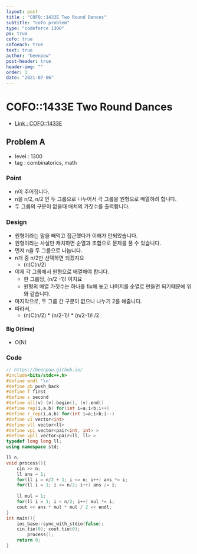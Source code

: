 ```yaml
---
layout: post
title : "COFO::1433E Two Round Dances"
subtitle: "cofo problem"
type: "codeforce 1300"
ps: true
cofo: true
cofoeach: true
text: true
author: "beenpow"
post-header: true
header-img: ""
order: 1
date: "2021-07-06"
---
```

# COFO::1433E Two Round Dances
- [Link : COFO::1433E](https://codeforces.com/problemset/problem/1433/E)

## Problem A

- level : 1300
- tag : combinatorics, math

### Point
- n이 주어집니다.
- n을 n/2, n/2 인 두 그룹으로 나누어서 각 그룹을 원형으로 배열하려 합니다.
- 두 그룹의 구분이 없을때 배치의 가짓수를 출력합니다.

### Design
- 원형이라는 말을 빼먹고 접근했다가 이해가 안되었습니다.
- 원형이라는 사실만 캐치하면 순열과 조합으로 문제를 풀 수 있습니다.
- 먼저 n을 두 그룹으로 나눕니다.
- n개 중 n/2만 선택하면 되겠지요
  - (n)C(n/2)
- 이제 각 그룹에서 원형으로 배열해야 합니다.
  - 한 그룹당, (n/2 -1)! 이지요
  - 원형의 배열 가짓수는 하나를 fix해 놓고 나머지를 순열로 만들면 되기때문에 위와 같습니다.
- 마지막으로, 두 그룹 간 구분이 없으니 나누기 2를 해줍니다.
- 따라서,
  - (n)C(n/2) * (n/2-1)! * (n/2-1)! /2

#### Big O(time)
- O(N)

### Code

```cpp
// https://beenpow.github.io/
#include<bits/stdc++.h>
#define endl '\n'
#define pb push_back
#define f first
#define s second
#define all(v) (v).begin(), (v).end()
#define rep(i,a,b) for(int i=a;i<b;i++)
#define r_rep(i,a,b) for(int i=a;i>b;i--)
#define vi vector<int>
#define vll vector<ll>
#define vpi vector<pair<int, int> >
#define vpll vector<pair<ll, ll> >
typedef long long ll;
using namespace std;

ll n;
void process(){
    cin >> n;
    ll ans = 1;
    for(ll i = n/2 + 1; i <= n; i++) ans *= i;
    for(ll i = 1; i <= n/2; i++) ans /= i;
    
    ll mul = 1;
    for(ll i = 1; i < n/2; i++) mul *= i;
    cout << ans * mul * mul / 2 << endl;
}
int main(){
    ios_base::sync_with_stdio(false);
    cin.tie(0); cout.tie(0);
        process();
    return 0;
}
```

